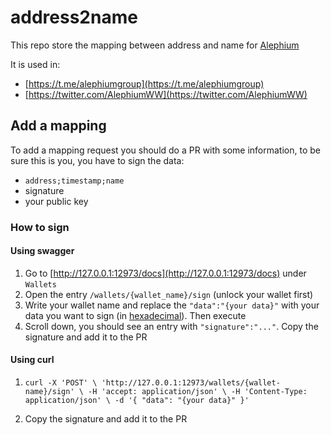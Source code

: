 # address2name

This repo store the mapping between address and name for [Alephium](alephium.org)


It is used in:

- [https://t.me/alephiumgroup](https://t.me/alephiumgroup)
- [https://twitter.com/AlephiumWW](https://twitter.com/AlephiumWW)

## Add a mapping

To add a mapping request you should do a PR with some information, to be sure this is you, you have to sign the data:

- `address;timestamp;name`
- signature
- your public key

### How to sign

#### Using swagger

1. Go to [http://127.0.0.1:12973/docs](http://127.0.0.1:12973/docs) under `Wallets`
2. Open the entry `/wallets/{wallet_name}/sign` (unlock your wallet first)
3. Write your wallet name and replace the `"data":"{your data}"` with your data you want to sign (in [hexadecimal](https://www.rapidtables.com/convert/number/ascii-to-hex.html)). Then execute
4. Scroll down, you should see an entry with `"signature":"..."`. Copy the signature and add it to the PR

#### Using curl

1. `curl -X 'POST' \
  'http://127.0.0.1:12973/wallets/{wallet-name}/sign' \
  -H 'accept: application/json' \
  -H 'Content-Type: application/json' \
  -d '{
  "data": "{your data}"
}'`

2. Copy the signature and add it to the PR
 
